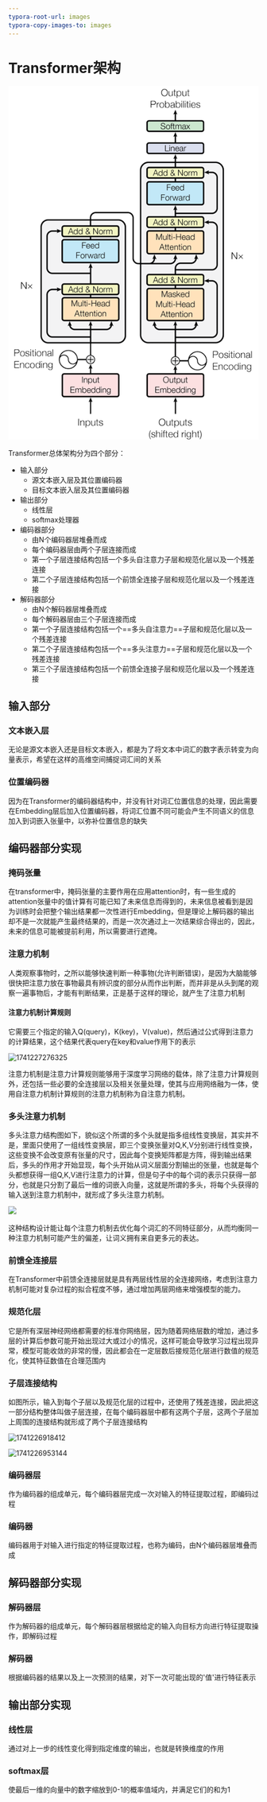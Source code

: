 ```yaml
---
typora-root-url: images
typora-copy-images-to: images
---
```


# Transformer架构

![1741228611649](/1741228611649.png)

Transformer总体架构分为四个部分：

- 输入部分
  - 源文本嵌入层及其位置编码器
  - 目标文本嵌入层及其位置编码器
- 输出部分
  - 线性层
  - softmax处理器
- 编码器部分
  - 由N个编码器层堆叠而成
  - 每个编码器层由两个子层连接而成
  - 第一个子层连接结构包括一个多头自注意力子层和规范化层以及一个残差连接
  - 第二个子层连接结构包括一个前馈全连接子层和规范化层以及一个残差连接
- 解码器部分
  - 由N个解码器层堆叠而成
  - 每个解码器层由三个子层连接而成
  - 第一个子层连接结构包括一个==多头自注意力==子层和规范化层以及一个残差连接
  - 第二个子层连接结构包括一个==多头注意力==子层和规范化层以及一个残差连接
  - 第三个子层连接结构包括一个前馈全连接子层和规范化层以及一个残差连接

## 输入部分

### 文本嵌入层

无论是源文本嵌入还是目标文本嵌入，都是为了将文本中词汇的数字表示转变为向量表示，希望在这样的高维空间捕捉词汇间的关系

### 位置编码器

因为在Transformer的编码器结构中，并没有针对词汇位置信息的处理，因此需要在Embedding层后加入位置编码器，将词汇位置不同可能会产生不同语义的信息加入到词嵌入张量中，以弥补位置信息的缺失

## 编码器部分实现

### 掩码张量

在transformer中，掩码张量的主要作用在应用attention时，有一些生成的attention张量中的值计算有可能已知了未来信息而得到的，未来信息被看到是因为训练时会把整个输出结果都一次性进行Embedding，但是理论上解码器的输出却不是一次就能产生最终结果的，而是一次次通过上一次结果综合得出的，因此，未来的信息可能被提前利用，所以需要进行遮掩。

### 注意力机制

人类观察事物时，之所以能够快速判断一种事物(允许判断错误)，是因为大脑能够很快把注意力放在事物最具有辨识度的部分从而作出判断，而并非是从头到尾的观察一遍事物后，才能有判断结果，正是基于这样的理论，就产生了注意力机制

#### 注意力机制计算规则

它需要三个指定的输入Q(query)，K(key)，V(value)，然后通过公式得到注意力的计算结果，这个结果代表query在key和value作用下的表示

![1741227276325](/1741227276325.png)

注意力机制是注意力计算规则能够用于深度学习网络的载体，除了注意力计算规则外，还包括一些必要的全连接层以及相关张量处理，使其与应用网络融为一体，使用自注意力机制计算规则的注意力机制称为自注意力机制。

### 多头注意力机制

多头注意力结构图如下，貌似这个所谓的多个头就是指多组线性变换层，其实并不是，里面只使用了一组线性变换层，即三个变换张量对Q,K,V分别进行线性变换，这些变换不会改变原有张量的尺寸，因此每个变换矩阵都是方阵，得到输出结果后，多头的作用才开始显现，每个头开始从词义层面分割输出的张量，也就是每个头都想获得一组Q,K,V进行注意力的计算，但是句子中的每个词的表示只获得一部分，也就是只分割了最后一维的词嵌入向量，这就是所谓的多头，将每个头获得的输入送到注意力机制中，就形成了多头注意力机制。

![](/1741182134469.png)

这种结构设计能让每个注意力机制去优化每个词汇的不同特征部分，从而均衡同一种注意力机制可能产生的偏差，让词义拥有来自更多元的表达。

### 前馈全连接层

在Transformer中前馈全连接层就是具有两层线性层的全连接网络，考虑到注意力机制可能对复杂过程的拟合程度不够，通过增加两层网络来增强模型的能力。

### 规范化层

它是所有深层神经网络都需要的标准你网络层，因为随着网络层数的增加，通过多层的计算后参数可能开始出现过大或过小的情况，这样可能会导致学习过程出现异常，模型可能收敛的非常的慢，因此都会在一定层数后接规范化层进行数值的规范化，使其特征数值在合理范围内

### 子层连接结构

如图所示，输入到每个子层以及规范化层的过程中，还使用了残差连接，因此把这一部分结构整体叫做子层连接，在每个编码器层中都有这两个子层，这两个子层加上周围的连接结构就形成了两个子层连接结构

![1741226918412](/1741226918412.png)

![1741226953144](/1741226953144.png)

### 编码器层

作为编码器的组成单元，每个编码器层完成一次对输入的特征提取过程，即编码过程

### 编码器

编码器用于对输入进行指定的特征提取过程，也称为编码，由N个编码器层堆叠而成

## 解码器部分实现

### 解码器层

作为解码器的组成单元，每个解码器层根据给定的输入向目标方向进行特征提取操作，即解码过程

### 解码器

根据编码器的结果以及上一次预测的结果，对下一次可能出现的'值'进行特征表示

## 输出部分实现

### 线性层

通过对上一步的线性变化得到指定维度的输出，也就是转换维度的作用

### softmax层

使最后一维的向量中的数字缩放到0-1的概率值域内，并满足它们的和为1